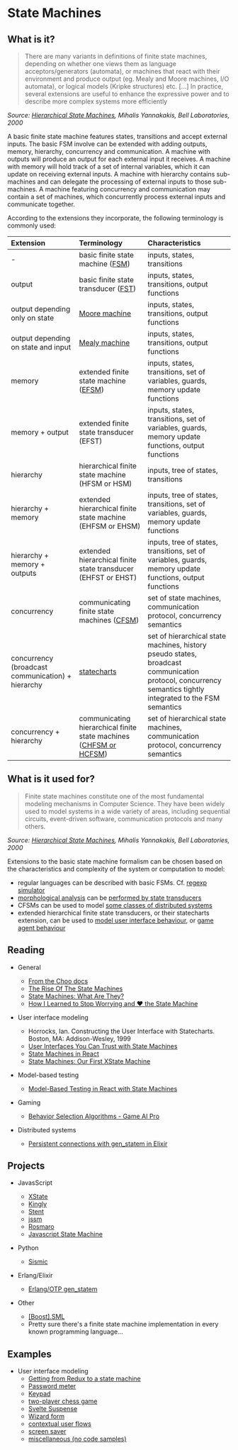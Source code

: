 # State Machines

## What is it?

> There are many variants in definitions of finite state machines, depending on
  whether one views them as language acceptors/generators (automata), or machines that react with their environment and produce output (eg. Mealy and
  Moore machines, I/O automata), or logical models (Kripke structures) etc.
> [...] In practice, several extensions are useful to enhance the expressive power and
to describe more complex systems more efficiently

*Source: [Hierarchical State Machines](https://link.springer.com/content/pdf/10.1007/3-540-44929-9_24.pdf), Mihalis Yannakakis, Bell Laboratories, 2000*

A basic finite state machine features states, transitions and accept external inputs. The basic FSM involve can be extended with adding outputs, memory, hierarchy, concurrency and communication. A machine with outputs will produce an output for each external input it receives. A machine with memory will hold track of a set of internal variables, which it can update on receiving external inputs. A machine with hierarchy contains sub-machines and can delegate the processing of external inputs to those sub-machines. A machine featuring concurrency and communication may contain a set of machines, which concurrently process external inputs and communicate together. 

According to the extensions they incorporate, the following terminology is commonly used:
 
| Extension | Terminology | Characteristics |
|:---|:---|:---|
| - | basic finite state machine ([FSM](https://en.wikipedia.org/wiki/Finite-state_machine)) | inputs, states, transitions |
| output| basic finite state transducer ([FST](https://en.wikipedia.org/wiki/Finite-state_transducer)) | inputs, states, transitions, output functions |
| output depending only on state| [Moore machine](https://en.wikipedia.org/wiki/Moore_machine) | inputs, states, transitions, output functions |
| output depending on state and input | [Mealy machine](https://en.wikipedia.org/wiki/Mealy_machine) | inputs, states, transitions, output functions |
| memory | extended finite state machine ([EFSM](https://en.wikipedia.org/wiki/Extended_finite-state_machine)) | inputs, states, transitions, set of variables, guards, memory update functions |
| memory + output| extended finite state transducer (EFST) | inputs, states, transitions, set of variables, guards, memory update functions, output functions  |
| hierarchy | hierarchical finite state machine (HFSM or HSM) | inputs, tree of states, transitions |
| hierarchy + memory| extended hierarchical finite state machine (EHFSM or EHSM) | inputs, tree of states, transitions, set of variables, guards, memory update functions  |
| hierarchy + memory + outputs| extended hierarchical finite state transducer (EHFST or EHST)| inputs, tree of states, transitions, set of variables, guards, memory update functions, output functions |
| concurrency| communicating finite state machines ([CFSM](https://en.wikipedia.org/wiki/Communicating_finite-state_machine)) | set of state machines, communication protocol, concurrency semantics |
| concurrency (broadcast communication) + hierarchy | [statecharts](http://www.inf.ed.ac.uk/teaching/courses/seoc/2005_2006/resources/statecharts.pdf)  | set of hierarchical state machines, history pseudo states, broadcast communication protocol, concurrency semantics tightly integrated to the FSM semantics|
| concurrency + hierarchy | communicating hierarchical finite state machines ([CHFSM or HCFSM](https://en.wikipedia.org/wiki/Communicating_finite-state_machine#Communicating_Hierarchical_State_Machine)) | set of hierarchical state machines, communication protocol, concurrency semantics |


## What is it used for?
> Finite state machines constitute one of the most fundamental modeling mechanisms in Computer Science. They have been widely used to model systems in a wide variety of areas, including sequential circuits, event-driven software, communication protocols and many others.

*Source: [Hierarchical State Machines](https://link.springer.com/content/pdf/10.1007/3-540-44929-9_24.pdf), Mihalis Yannakakis, Bell Laboratories, 2000*

Extensions to the basic state machine formalism can be chosen based on the characteristics and complexity of the system or computation to model:
- regular languages can be described with basic FSMs. Cf. [regexp simulator](http://ivanzuzak.info/noam/webapps/fsm_simulator/)
- [morphological analysis](https://en.wikipedia.org/wiki/Morphology_(linguistics)) can be [performed by state transducers](https://www.cs.ubc.ca/~carenini/TEACHING/CPSC503-10/applications-of-finite-state.pdf)
- CFSMs can be used to model [some classes of distributed systems](https://pdfs.semanticscholar.org/b218/d40091ac73be4cf8861991c2dda10008bb8f.pdf)
- extended hierarchical finite state transducers, or their statecharts extension, can be used to [model user interface behaviour](https://medium.com/dailyjs/user-interfaces-you-can-trust-with-state-machines-49de7fa138a6), or [game agent behaviour](http://www.gameaipro.com/GameAIPro/GameAIPro_Chapter04_Behavior_Selection_Algorithms.pdf)

## Reading

- General
  - [From the Choo docs](https://choo.io/docs/state-machines/)
  - [The Rise Of The State Machines](https://www.smashingmagazine.com/2018/01/rise-state-machines/)
  - [State Machines: What Are They?](https://kyleshevlin.com/what-are-state-machines)
  - [How I Learned to Stop Worrying and ❤️ the State Machine](http://raganwald.com/2018/02/23/forde.html)

- User interface modeling
  - Horrocks, Ian. Constructing the User Interface with Statecharts. Boston, MA: Addison-Wesley, 1999
  - [User Interfaces You Can Trust with State Machines](https://medium.com/dailyjs/user-interfaces-you-can-trust-with-state-machines-49de7fa138a6)
  - [State Machines in React](https://gedd.ski/post/state-machines-in-react/)
  - [State Machines: Our First XState Machine](https://kyleshevlin.com/our-first-xstate-machine)

- Model-based testing
  - [Model-Based Testing in React with State Machines](https://css-tricks.com/model-based-testing-in-react-with-state-machines/)

- Gaming
  - [Behavior Selection Algorithms - Game AI Pro](http://www.gameaipro.com/GameAIPro/GameAIPro_Chapter04_Behavior_Selection_Algorithms.pdf)

- Distributed systems
  - [Persistent connections with gen_statem in Elixir](https://andrealeopardi.com/posts/connection-managers-with-gen_statem)

## Projects

- JavasScript
  - [XState](https://github.com/davidkpiano/xstate)
  - [Kingly](https://brucou.github.io/documentation)
  - [Stent](https://github.com/krasimir/stent)
  - [jssm](https://github.com/StoneCypher/jssm)
  - [Rosmaro](https://rosmaro.js.org/)
  - [Javascript State Machine](https://github.com/jakesgordon/javascript-state-machine)

- Python
  - [Sismic](https://sismic.readthedocs.io)

- Erlang/Elixir
  - [Erlang/OTP gen_statem](http://erlang.org/doc/man/gen_statem.html)

- Other
  - [[Boost].SML](https://boost-experimental.github.io/sml)
  - Pretty sure there's a finite state machine implementation in every known programming language...

## Examples

- User interface modeling
  - [Getting from Redux to a state machine](https://krasimirtsonev.com/blog/article/getting-from-redux-to-state-machine-with-stent)
  - [Password meter](https://brucou.github.io/documentation/v1/tutorials/password-meter-ui-implementation.html#Vanilla-js)
  - [Keypad](https://brucou.github.io/documentation/v1/examples/keypad.html)
  - [two-player chess game](https://brucou.github.io/documentation/v1/tutorials/chess-game-ultimate.html)
  - [Svelte Suspense](https://brucou.github.io/documentation/v1/examples/svelte%20suspense.html)
  - [Wizard form](https://brucou.github.io/documentation/v1/examples/wizard-form.html)
  - [contextual user flows](https://github.com/hashicorp/vault)
  - [screen saver](https://medium.com/@carloslfu/modeling-a-screensaver-with-a-statechart-a-real-use-case-f57301682570) 
  - [miscellaneous (no code samples)](https://xstate.js.org/docs/about/showcase.html)
